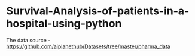 # Survival-Analysis-of-patients-in-a-hospital-using-python


The data source - https://github.com/aiplanethub/Datasets/tree/master/pharma_data
